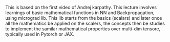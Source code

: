 This is based on the first video of Andrej karpathy. This lecture involves learnings of basic mathematical functions in NN and Backpropagation, using micrograd lib. This lib starts from the basics (scalars) and later once all the mathematics be applied on the scalers, the concepts then be studies to implement the samilar mathematical properties over multi-dim tensore, typically used in Pytorch or JAX.